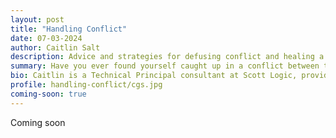 ```yaml
---
layout: post
title: "Handling Conflict"
date: 07-03-2024
author: Caitlin Salt
description: Advice and strategies for defusing conflict and healing a fractured team
summary: Have you ever found yourself caught up in a conflict between two co-workers or two teams?  This guide will provide some helpful tips on how to handle troublesome situations and ways to progress through conflicts.
bio: Caitlin is a Technical Principal consultant at Scott Logic, providing full-stack software development expertise to a wide range of industries and clients.  She has been fascinated by technology from the Iron Age to the Software Age right from touching her first 8-bit computer as a child.
profile: handling-conflict/cgs.jpg
coming-soon: true
---
```

Coming soon
